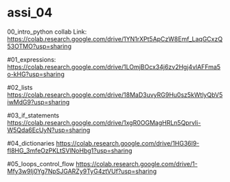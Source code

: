 # assi_04
00_intro_python collab Link: https://colab.research.google.com/drive/1YN1rXPt5ApCzW8Emf_LaqGCxzQ53OTMO?usp=sharing

#01_expressions: https://colab.research.google.com/drive/1LOmjBOcx34j6zv2Hgj4vlAFFma5o-kHG?usp=sharing

#02_lists
https://colab.research.google.com/drive/18MaD3uvyRG9Hu0sz5kWtlyQbV5iwMdG9?usp=sharing

#03_if_statements
https://colab.research.google.com/drive/1xgR0OGMagHRLn5QprvIi-W5Qda6EcUyN?usp=sharing

#04_dictionaries
https://colab.research.google.com/drive/1HG36l9-fI8HG_3mfeOzPKLtSVlNoHbg1?usp=sharing

#05_loops_control_flow
https://colab.research.google.com/drive/1-Mfy3w9Ij0Yg7NpSJGARZy9TyG4ztVUf?usp=sharing
